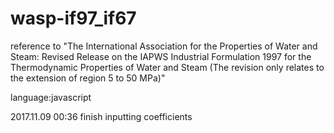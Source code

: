 # wasp-if97_if67
reference to "The International Association for the Properties of Water and Steam:
				Revised Release on the IAPWS Industrial Formulation 1997
				for the Thermodynamic Properties of Water and Steam
				(The revision only relates to the extension of region 5 to 50 MPa)"
        
language:javascript

2017.11.09 00:36 finish inputting coefficients 
